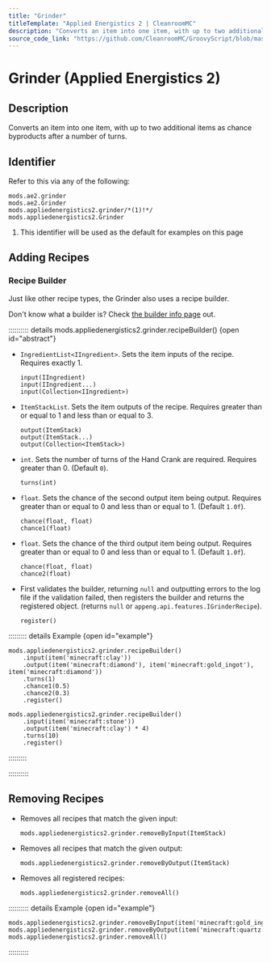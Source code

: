 ```yaml
---
title: "Grinder"
titleTemplate: "Applied Energistics 2 | CleanroomMC"
description: "Converts an item into one item, with up to two additional items as chance byproducts after a number of turns."
source_code_link: "https://github.com/CleanroomMC/GroovyScript/blob/master/src/main/java/com/cleanroommc/groovyscript/compat/mods/appliedenergistics2/Grinder.java"
---
```


# Grinder (Applied Energistics 2)

## Description

Converts an item into one item, with up to two additional items as chance byproducts after a number of turns.

## Identifier

Refer to this via any of the following:

```groovy:no-line-numbers {3}
mods.ae2.grinder
mods.ae2.Grinder
mods.appliedenergistics2.grinder/*(1)!*/
mods.appliedenergistics2.Grinder
```

1. This identifier will be used as the default for examples on this page

## Adding Recipes

### Recipe Builder

Just like other recipe types, the Grinder also uses a recipe builder.

Don't know what a builder is? Check [the builder info page](../../../groovy/builder.md) out.

:::::::::: details mods.appliedenergistics2.grinder.recipeBuilder() {open id="abstract"}
- `IngredientList<IIngredient>`. Sets the item inputs of the recipe. Requires exactly 1.

    ```groovy:no-line-numbers
    input(IIngredient)
    input(IIngredient...)
    input(Collection<IIngredient>)
    ```

- `ItemStackList`. Sets the item outputs of the recipe. Requires greater than or equal to 1 and less than or equal to 3.

    ```groovy:no-line-numbers
    output(ItemStack)
    output(ItemStack...)
    output(Collection<ItemStack>)
    ```

- `int`. Sets the number of turns of the Hand Crank are required. Requires greater than 0. (Default `0`).

    ```groovy:no-line-numbers
    turns(int)
    ```

- `float`. Sets the chance of the second output item being output. Requires greater than or equal to 0 and less than or equal to 1. (Default `1.0f`).

    ```groovy:no-line-numbers
    chance(float, float)
    chance1(float)
    ```

- `float`. Sets the chance of the third output item being output. Requires greater than or equal to 0 and less than or equal to 1. (Default `1.0f`).

    ```groovy:no-line-numbers
    chance(float, float)
    chance2(float)
    ```

- First validates the builder, returning `null` and outputting errors to the log file if the validation failed, then registers the builder and returns the registered object. (returns `null` or `appeng.api.features.IGrinderRecipe`).

    ```groovy:no-line-numbers
    register()
    ```

::::::::: details Example {open id="example"}
```groovy:no-line-numbers
mods.appliedenergistics2.grinder.recipeBuilder()
    .input(item('minecraft:clay'))
    .output(item('minecraft:diamond'), item('minecraft:gold_ingot'), item('minecraft:diamond'))
    .turns(1)
    .chance1(0.5)
    .chance2(0.3)
    .register()

mods.appliedenergistics2.grinder.recipeBuilder()
    .input(item('minecraft:stone'))
    .output(item('minecraft:clay') * 4)
    .turns(10)
    .register()
```

:::::::::

::::::::::

## Removing Recipes

- Removes all recipes that match the given input:

    ```groovy:no-line-numbers
    mods.appliedenergistics2.grinder.removeByInput(ItemStack)
    ```

- Removes all recipes that match the given output:

    ```groovy:no-line-numbers
    mods.appliedenergistics2.grinder.removeByOutput(ItemStack)
    ```

- Removes all registered recipes:

    ```groovy:no-line-numbers
    mods.appliedenergistics2.grinder.removeAll()
    ```

:::::::::: details Example {open id="example"}
```groovy:no-line-numbers
mods.appliedenergistics2.grinder.removeByInput(item('minecraft:gold_ingot'))
mods.appliedenergistics2.grinder.removeByOutput(item('minecraft:quartz'))
mods.appliedenergistics2.grinder.removeAll()
```

::::::::::
